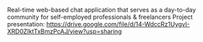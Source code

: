 Real-time web-based chat application that serves as a day-to-day community for self-employed professionals & freelancers
Project presentation: https://drive.google.com/file/d/14-WdccRz1UygvI-XRD0ZlktTxBmzPcAJ/view?usp=sharing
